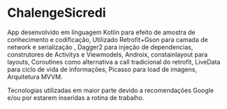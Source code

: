 # ChalengeSicredi
App desenvolvido em linguagem Kotlin para efeito de amostra de conhecimento e codificação,
Utilizado Retrofit+Gson para camada de network e serialização ,
Dagger2 para injeção de dependencias, construtores de Activitys e Viewmodels,
Androix, constainlayout para layouts,
Coroutines como alternativa a call tradicional do retrofit,
LiveData para ciclo de vida de informações,
Picasso para load de imagens,
Arquitetura MVVM.

Tecnologias utilizadas em maior parte devido a recomendações Google e/ou por estarem inseridas a rotina de trabalho.
